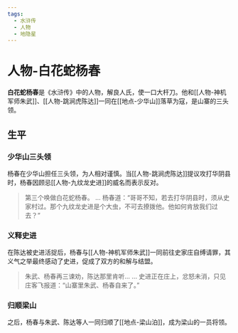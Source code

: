 ```yaml
---
tags:
  - 水浒传
  - 人物
  - 地隐星
---
```


# 人物-白花蛇杨春

**白花蛇杨春**是《水浒传》中的人物，解良人氏，使一口大杆刀。他和[[人物-神机军师朱武]]、[[人物-跳涧虎陈达]]一同在[[地点-少华山]]落草为寇，是山寨的三头领。

## 生平

### 少华山三头领
杨春在少华山担任三头领，为人相对谨慎。当[[人物-跳涧虎陈达]]提议攻打华阴县时，杨春因顾忌[[人物-九纹龙史进]]的威名而表示反对。
> 第三个唤做白花蛇杨春。
> ...
> 杨春道：“哥哥不知，若去打华阴县时，须从史家村过。那个九纹龙史进是个大虫，不可去撩拨他。他如何肯放我们过去？”

### 义释史进
在陈达被史进活捉后，杨春与[[人物-神机军师朱武]]一同前往史家庄自缚请罪，其义气之举最终感动了史进，促成了双方的和解与结盟。
> 朱武、杨春再三谏劝，陈达那里肯听...
> ...
> 史进正在庄上，忿怒未消，只见庄客飞报道：“山寨里朱武、杨春自来了。”

### 归顺梁山
之后，杨春与朱武、陈达等人一同归顺了[[地点-梁山泊]]，成为梁山的一员将领。
